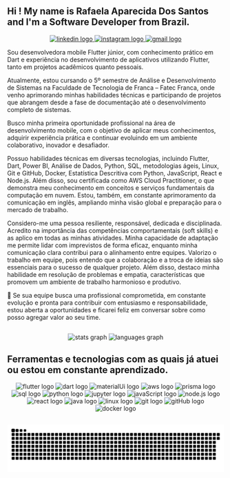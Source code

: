 ## Hi ! My name is Rafaela Aparecida Dos Santos and I'm a Software Developer from Brazil.

<div align="center">
  <a href="https://www.linkedin.com/in/rafaela-aparecida-dos-santos-28585a283/" target="_blank">
    <img src="https://raw.githubusercontent.com/maurodesouza/profile-readme-generator/master/src/assets/icons/social/linkedin/default.svg" width="52" height="40" alt="linkedin logo"  />
  </a>
  <a href="https://www.instagram.com/rafapsanttos?igsh=MW1lbGtzejNydzNu&utm_source=qr" target="_blank">
    <img src="https://raw.githubusercontent.com/maurodesouza/profile-readme-generator/master/src/assets/icons/social/instagram/default.svg" width="52" height="40" alt="instagram logo"  />
  </a>
  <a href="rafaelasantosdeveloper@gmail.com" target="_blank">
    <img src="https://raw.githubusercontent.com/maurodesouza/profile-readme-generator/master/src/assets/icons/social/gmail/default.svg" width="52" height="40" alt="gmail logo"  />
  </a>
</div>


<p align="left">Sou desenvolvedora mobile Flutter júnior, com conhecimento prático em Dart e experiência no desenvolvimento de aplicativos utilizando Flutter, tanto em projetos acadêmicos quanto pessoais.</p>
<p align="left">Atualmente, estou cursando o 5º semestre de Análise e Desenvolvimento de Sistemas na Faculdade de Tecnologia de Franca – Fatec Franca, onde venho aprimorando minhas habilidades técnicas e participando de projetos que abrangem desde a fase de documentação até o desenvolvimento completo de sistemas.</p>
<p align="left">Busco minha primeira oportunidade profissional na área de desenvolvimento mobile, com o objetivo de aplicar meus conhecimentos, adquirir experiência prática e continuar evoluindo em um ambiente colaborativo, inovador e desafiador.</p>
<p align="left">Possuo habilidades técnicas em diversas tecnologias, incluindo Flutter, Dart, Power BI, Análise de Dados, Python, SQL, metodologias ágeis, Linux, Git e GitHub, Docker, Estatística Descritiva com Python, JavaScript, React e Node.js. Além disso, sou certificada como AWS Cloud Practitioner, o que demonstra meu conhecimento em conceitos e serviços fundamentais da computação em nuvem. Estou, também, em constante aprimoramento da comunicação em inglês, ampliando minha visão global e preparação para o mercado de trabalho.</p>
<p align="left">Considero-me uma pessoa resiliente, responsável, dedicada e disciplinada. Acredito na importância das competências comportamentais (soft skills) e as aplico em todas as minhas atividades. Minha capacidade de adaptação me permite lidar com imprevistos de forma eficaz, enquanto minha comunicação clara contribui para o alinhamento entre equipes. Valorizo o trabalho em equipe, pois entendo que a colaboração e a troca de ideias são essenciais para o sucesso de qualquer projeto. Além disso, destaco minha habilidade em resolução de problemas e empatia, características que promovem um ambiente de trabalho harmonioso e produtivo.</p>
<p align="left">🚀 Se sua equipe busca uma profissional comprometida, em constante evolução e pronta para contribuir com entusiasmo e responsabilidade, estou aberta a oportunidades e ficarei feliz em conversar sobre como posso agregar valor ao seu time.</p>

##

<div align="center">
  <img src="https://github-readme-stats.vercel.app/api?hide_title=false&hide_rank=false&show_icons=true&include_all_commits=true&count_private=true&disable_animations=false&theme=dracula&locale=en&hide_border=false&username=rafaapsantos" height="150" alt="stats graph"  />
  <img src="https://github-readme-stats.vercel.app/api/top-langs?locale=en&hide_title=false&layout=compact&card_width=320&langs_count=5&theme=dracula&hide_border=false&username=rafaapsantos" height="150" alt="languages graph"  />
</div>

## Ferramentas e tecnologias com as quais já atuei ou estou em constante aprendizado.

<div align="center">
  <img src="https://cdn.jsdelivr.net/gh/devicons/devicon@latest/icons/flutter/flutter-original.svg" height="30" width="54" alt=" flutter logo"  />
  <img src="https://cdn.jsdelivr.net/gh/devicons/devicon@latest/icons/dart/dart-original-wordmark.svg" height="30" width="54" alt="dart logo"  />
  <img src="https://cdn.jsdelivr.net/gh/devicons/devicon@latest/icons/materialui/materialui-original.svg" height="30" width="54" alt="materialUi logo"  />
  <img src="https://cdn.jsdelivr.net/gh/devicons/devicon@latest/icons/amazonwebservices/amazonwebservices-original-wordmark.svg" height="30" width="54" alt="aws logo"  />
  <img src="https://cdn.jsdelivr.net/gh/devicons/devicon@latest/icons/prisma/prisma-original-wordmark.svg" height="30" width="54" alt="prisma logo"  />
  <img src="https://cdn.jsdelivr.net/gh/devicons/devicon@latest/icons/postgresql/postgresql-original-wordmark.svg" height="30" width="54" alt="sql logo"  />
  <img src="https://cdn.jsdelivr.net/gh/devicons/devicon@latest/icons/python/python-original-wordmark.svg" height="30" width="54" alt="python logo"  />
  <img src="https://cdn.jsdelivr.net/gh/devicons/devicon@latest/icons/jupyter/jupyter-original-wordmark.svg" height="30" width="54" alt="jupyter logo"  />
  <img src="https://cdn.jsdelivr.net/gh/devicons/devicon@latest/icons/javascript/javascript-original.svg" height="30" width="54" alt="javaScript logo"  />
  <img src="https://cdn.jsdelivr.net/gh/devicons/devicon@latest/icons/nodejs/nodejs-original-wordmark.svg" height="30" width="54" alt="node.js logo"  />
  <img src="https://cdn.jsdelivr.net/gh/devicons/devicon@latest/icons/react/react-original-wordmark.svg" height="30" width="54" alt="react logo"  />
  <img src="https://cdn.jsdelivr.net/gh/devicons/devicon@latest/icons/java/java-original-wordmark.svg" height="30" width="54" alt="java logo"  />
  <img src="https://cdn.jsdelivr.net/gh/devicons/devicon@latest/icons/linux/linux-original.svg" height="30" width="54" alt="linux logo"  />
  <img src="https://cdn.jsdelivr.net/gh/devicons/devicon@latest/icons/git/git-original-wordmark.svg" height="30" width="54" alt="git logo"  />
  <img src="https://cdn.jsdelivr.net/gh/devicons/devicon@latest/icons/github/github-original-wordmark.svg" height="30" width="54" alt="gitHub logo"  />
  <img src="https://cdn.jsdelivr.net/gh/devicons/devicon@latest/icons/docker/docker-original-wordmark.svg" height="30" width="54" alt="docker logo"  />
</div>

##

<picture align="center">
  <source media="(prefers-color-scheme: dark)" srcset="https://raw.githubusercontent.com/rafaapsantos/rafaapsantos/output/github-contribution-grid-snake-dark.svg">
  <source media="(prefers-color-scheme: light)" srcset="https://raw.githubusercontent.com/rafaapsantos/rafaapsantos/output/github-contribution-grid-snake-dark.svg">
  <img align="center" alt="github contribution grid snake animation" src="https://raw.githubusercontent.com/rafaapsantos/rafaapsantos/output/github-contribution-grid-snake.svg">
</picture>
